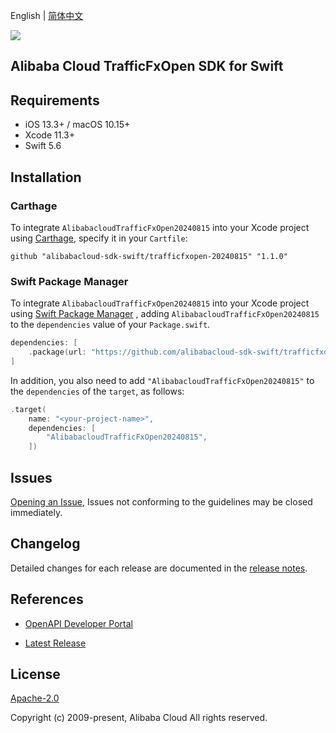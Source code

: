English | [简体中文](README-CN.md)

![](https://aliyunsdk-pages.alicdn.com/icons/AlibabaCloud.svg)

## Alibaba Cloud TrafficFxOpen SDK for Swift

## Requirements

- iOS 13.3+ / macOS 10.15+
- Xcode 11.3+
- Swift 5.6

## Installation

### Carthage

To integrate `AlibabacloudTrafficFxOpen20240815` into your Xcode project using [Carthage](https://github.com/Carthage/Carthage), specify it in your `Cartfile`:

```ogdl
github "alibabacloud-sdk-swift/trafficfxopen-20240815" "1.1.0"
```

### Swift Package Manager

To integrate `AlibabacloudTrafficFxOpen20240815` into your Xcode project using [Swift Package Manager](https://swift.org/package-manager/) , adding `AlibabacloudTrafficFxOpen20240815` to the `dependencies` value of your `Package.swift`.

```swift
dependencies: [
    .package(url: "https://github.com/alibabacloud-sdk-swift/trafficfxopen-20240815.git", from: "1.1.0")
]
```

In addition, you also need to add `"AlibabacloudTrafficFxOpen20240815"` to the `dependencies` of the `target`, as follows:

```swift
.target(
    name: "<your-project-name>",
    dependencies: [
        "AlibabacloudTrafficFxOpen20240815",
    ])
```

## Issues

[Opening an Issue](https://github.com/alibabacloud-sdk-swift/trafficfxopen-20240815/issues/new), Issues not conforming to the guidelines may be closed immediately.

## Changelog

Detailed changes for each release are documented in the [release notes](./ChangeLog.txt).

## References

* [OpenAPI Developer Portal](https://next.api.alibabacloud.com/home)
- [Latest Release](https://github.com/alibabacloud-sdk-swift/trafficfxopen-20240815)

## License

[Apache-2.0](http://www.apache.org/licenses/LICENSE-2.0)

Copyright (c) 2009-present, Alibaba Cloud All rights reserved.
